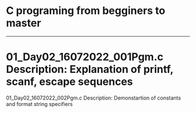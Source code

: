 # C programing from begginers to master
-------------------------------------------------------------------------

01_Day02_16072022_001Pgm.c
Description: Explanation of printf, scanf, escape sequences
=========================================================================
01_Day02_16072022_002Pgm.c
Description: Demonstartion of constants and format string specifiers

